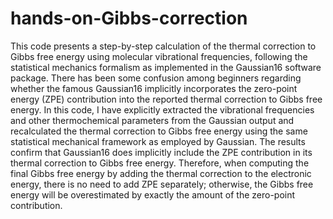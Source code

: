 # hands-on-Gibbs-correction
This code presents a step-by-step calculation of the thermal correction to Gibbs free energy using molecular vibrational frequencies, following the statistical mechanics formalism as implemented in the Gaussian16 software package.
There has been some confusion among beginners regarding whether the famous Gaussian16 implicitly incorporates the zero-point energy (ZPE) contribution into the reported thermal correction to Gibbs free energy. In this code, I have explicitly extracted the vibrational frequencies and other thermochemical parameters from the Gaussian output and recalculated the thermal correction to Gibbs free
energy using the same statistical mechanical framework as employed by Gaussian. The results confirm that Gaussian16 does implicitly include the ZPE contribution in its thermal correction to Gibbs free energy. Therefore, when computing the final Gibbs free energy by adding the thermal correction to the electronic energy, there is no need to add ZPE separately; otherwise, the Gibbs free energy will be overestimated by exactly the amount of the zero-point contribution.
